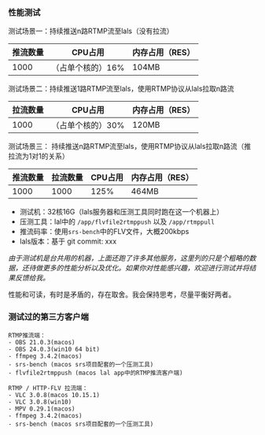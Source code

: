 ### 性能测试

测试场景一：持续推送n路RTMP流至lals（没有拉流）

| 推流数量 | CPU占用 | 内存占用（RES） |
| - | - | - |
| 1000 | （占单个核的）16% | 104MB |

测试场景二：持续推送1路RTMP流至lals，使用RTMP协议从lals拉取n路流

| 拉流数量 | CPU占用 | 内存占用（RES） |
| - | - | - |
| 1000 | （占单个核的）30% | 120MB |

测试场景三： 持续推送n路RTMP流至lals，使用RTMP协议从lals拉取n路流（推拉流为1对1的关系）

| 推流数量 | 拉流数量 | CPU占用 | 内存占用（RES） |
| - | - | - | - |
| 1000 | 1000 | 125% | 464MB |

* 测试机：32核16G（lals服务器和压测工具同时跑在这一个机器上）
* 压测工具：lal中的 `/app/flvfile2rtmppush` 以及 `/app/rtmppull`
* 推流码率：使用`srs-bench`中的FLV文件，大概200kbps
* lals版本：基于 git commit: xxx

*由于测试机是台共用的机器，上面还跑了许多其他服务，这里列的只是个粗略的数据，还待做更多的性能分析以及优化。如果你对性能感兴趣，欢迎进行测试并将结果反馈给我。*

性能和可读，有时是矛盾的，存在取舍。我会保持思考，尽量平衡好两者。

### 测试过的第三方客户端

```
RTMP推流端：
- OBS 21.0.3(macos)
- OBS 24.0.3(win10 64 bit)
- ffmpeg 3.4.2(macos)
- srs-bench (macos srs项目配套的一个压测工具)
- flvfile2rtmppush (macos lal app中的RTMP推流客户端)

RTMP / HTTP-FLV 拉流端：
- VLC 3.0.8(macos 10.15.1)
- VLC 3.0.8(win10)
- MPV 0.29.1(macos)
- ffmpeg 3.4.2(macos)
- srs-bench (macos srs项目配套的一个压测工具)
```